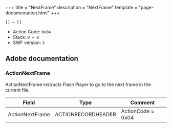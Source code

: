 +++
title = "NextFrame"
description = "NextFrame"
template = "page-documentation.html"
+++

```
[] → []
```

- Action Code: `0x04`
- Stack: `0 → 0`
- SWF version: `3`

## Adobe documentation

### ActionNextFrame

ActionNextFrame instructs Flash Player to go to the next frame in the current file.

| Field           | Type               | Comment           |
|-----------------|--------------------|-------------------|
| ActionNextFrame | ACTIONRECORDHEADER | ActionCode = 0x04 |
